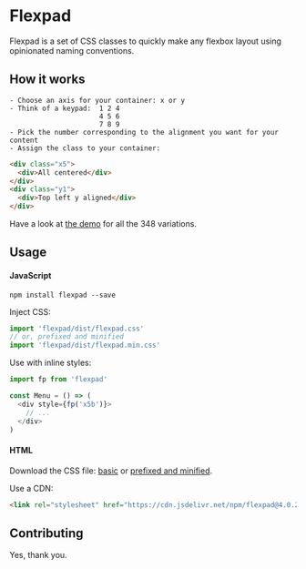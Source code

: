 # Flexpad

Flexpad is a set of CSS classes to quickly make any flexbox layout using opinionated naming conventions.

## How it works

```
- Choose an axis for your container: x or y
- Think of a keypad:  1 2 4
                      4 5 6
                      7 8 9
- Pick the number corresponding to the alignment you want for your content
- Assign the class to your container:
```
```html
<div class="x5">
  <div>All centered</div>
</div>
<div class="y1">
  <div>Top left y aligned</div>
</div>
```

Have a look at [the demo](https://dherault.github.io/flexpad/) for all the 348 variations.

## Usage

#### JavaScript

`npm install flexpad --save`

Inject CSS:
```js
import 'flexpad/dist/flexpad.css'
// or, prefixed and minified
import 'flexpad/dist/flexpad.min.css'
```

Use with inline styles:
```js
import fp from 'flexpad'

const Menu = () => (
  <div style={fp('x5b')}>
    // ...
  </div>
)
```

#### HTML

Download the CSS file: [basic](https://raw.githubusercontent.com/dherault/flexpad/master/dist/flexpad.css) or [prefixed and minified](https://raw.githubusercontent.com/dherault/flexpad/master/dist/flexpad.min.css).

Use a CDN:
```html
<link rel="stylesheet" href="https://cdn.jsdelivr.net/npm/flexpad@4.0.2/dist/flexpad.min.css">
```

## Contributing

Yes, thank you.
